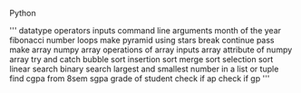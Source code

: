 Python

'''
datatype
operators
inputs
command line arguments
month of the year
fibonacci number
loops 
make pyramid using stars
break continue pass
make array
numpy array
operations of array
inputs array 
attribute of numpy array
try and catch 
bubble sort
insertion sort 
merge sort 
selection sort
linear search 
binary search
largest and smallest number in a list or tuple
find cgpa from 8sem sgpa
grade of student
check if ap
check if gp
'''
